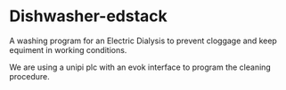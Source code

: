 # Dishwasher-edstack

A washing program for an Electric Dialysis to prevent cloggage and keep equiment in working conditions.

We are using a unipi plc with an evok interface to program the cleaning procedure.

